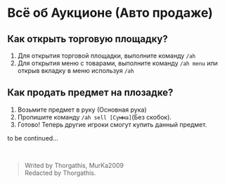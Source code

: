 # Всё об Аукционе (Авто продаже)

## Как открыть торговую площадку?

1. Для открытия торговой площадки, выполните команду ```/ah```
2. Для открытия меню с товарами, выполните команду ```/ah menu``` или открыв вкладку в меню используя ```/ah```

## Как продать предмет на плозадке?

1. Возьмите предмет в руку (Основная рука)
2. Пропишите команду ```/ah sell [Сумма]```(Без скобок).
3. Готово! Теперь другие игроки смогут купить данный предмет.

to be continued...

<br>

> Writed by Thorgathis, MurKa2009 <br>
> Redacted by Thorgathis.
